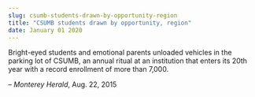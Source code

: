 ```yaml
---
slug: csumb-students-drawn-by-opportunity-region
title: "CSUMB students drawn by opportunity, region"
date: January 01 2020
---
```


<p>Bright&#45;eyed students and emotional parents unloaded vehicles in the parking lot of CSUMB, an annual ritual at an institution that enters its 20th year with a record enrollment of more than 7,000.
</p><p>– <em>Monterey Herald</em>, Aug. 22, 2015
</p>
